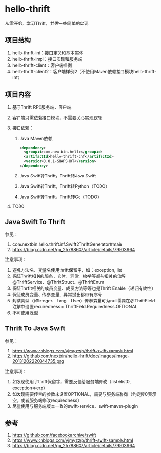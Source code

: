 # hello-thrift

从零开始，学习Thrift，并做一些简单的实现

## 项目结构

1. hello-thrift-inf：接口定义和基本实体
2. hello-thrift-impl：接口实现和服务端
3. hello-thrift-client：客户端样例
3. hello-thrift-client2：客户端样例2（不使用Maven依赖接口模块hello-thrift-inf）

## 项目内容

1. 基于Thrift RPC服务端、客户端

2. 客户端只需依赖接口模块，不需要关心实现逻辑

3. 接口依赖：
   1. Java Maven依赖

      ```xml
      <dependency>
      	<groupId>com.nextbin.hello</groupId>
      	<artifactId>hello-thrift-inf</artifactId>
      	<version>0.0.1-SNAPSHOT</version>
      </dependency>
      ```

   2. Java Swift转Thrift，Thrift转Java Swift

   3. Java Swift转Thrift，Thrift转Python（TODO）

   4. Java Swift转Thrift，Thrift转Go（TODO）

4. TODO

## Java Swift To Thrift

参见：

1. com.nextbin.hello.thrift.inf.Swift2ThriftGenerator#main
2. https://blog.csdn.net/qq_25788637/article/details/79503964

注意事项：

1. 避免方法名、变量名使用thrift保留字，如：exception, list
2. 保证Thrift相关的服务、实体、异常、枚举等都有相关的注解@ThriftService、@ThriftStruct、@ThriftEnum
3. 保证Thrfit相关的成员变量、成员方法等等也是Thrift Enable（递归有效性）
4. 保证成员变量、传参变量、异常抛出都带有序号
5. 封装类型（如Integer、Long、User）传参变量可为null需要在@ThriftField注解中设置requiredness = ThriftField.Requiredness.OPTIONAL
6. 不可使用泛型

## Thrift To Java Swift

参见：

1. https://www.cnblogs.com/yjmyzz/p/thrift-swift-sample.html
2. https://github.com/nextbin/hello-thrift/doc/images/image-20181202220344735.png

注意事项：

1. 如发现使用了thrift保留字，需要反馈给服务端修改（list=>list0, exception=>exp）
2. 如发现需要传空的参数未设置OPTIONAL，需要与服务端协商（约定传0表示空，或者服务端修改requiredness）
3. 尽量使用与服务端版本一致的swift-service、swift-maven-plugin



## 参考

1. https://github.com/facebookarchive/swift
2. https://www.cnblogs.com/yjmyzz/p/thrift-swift-sample.html
3. https://blog.csdn.net/qq_25788637/article/details/79503964

